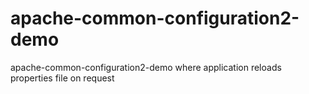 # apache-common-configuration2-demo
apache-common-configuration2-demo where application reloads properties file on request
